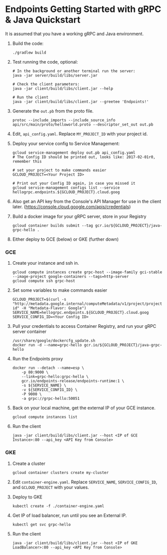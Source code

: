 # Endpoints Getting Started with gRPC & Java Quickstart

It is assumed that you have a working gRPC and Java environment.

1. Build the code:

    ```
    ./gradlew build
    ```

1. Test running the code, optional:

    ```
    # In the background or another terminal run the server:
    java -jar server/build/libs/server.jar

    # Check the client parameters:
    java -jar client/build/libs/client.jar --help

    # Run the client
    java -jar client/build/libs/client.jar --greetee 'Endpoints!'
    ```

1. Generate the `out.pb` from the proto file.

    ```
    protoc --include_imports --include_source_info api/src/main/proto/helloworld.proto --descriptor_set_out out.pb
    ```

1. Edit, `api_config.yaml`. Replace `MY_PROJECT_ID` with your project id.

1. Deploy your service config to Service Management:

    ```
    gcloud service-management deploy out.pb api_config.yaml
    # The Config ID should be printed out, looks like: 2017-02-01r0, remember this

    # set your project to make commands easier
    GCLOUD_PROJECT=<Your Project ID>

    # Print out your Config ID again, in case you missed it
    gcloud service-management configs list --service hellogrpc.endpoints.${GCLOUD_PROJECT}.cloud.goog
    ```

1. Also get an API key from the Console's API Manager for use in the client later. (https://console.cloud.google.com/apis/credentials)

1. Build a docker image for your gRPC server, store in your Registry

    ```
    gcloud container builds submit --tag gcr.io/${GCLOUD_PROJECT}/java-grpc-hello .
    ```

1. Either deploy to GCE (below) or GKE (further down)

### GCE

1. Create your instance and ssh in.

    ```
    gcloud compute instances create grpc-host --image-family gci-stable --image-project google-containers --tags=http-server
    gcloud compute ssh grpc-host
    ```

1. Set some variables to make commands easier

    ```
    GCLOUD_PROJECT=$(curl -s "http://metadata.google.internal/computeMetadata/v1/project/project-id" -H "Metadata-Flavor: Google")
    SERVICE_NAME=hellogrpc.endpoints.${GCLOUD_PROJECT}.cloud.goog
    SERVICE_CONFIG_ID=<Your Config ID>
    ```

1. Pull your credentials to access Container Registry, and run your gRPC server container

    ```
    /usr/share/google/dockercfg_update.sh
    docker run -d --name=grpc-hello gcr.io/${GCLOUD_PROJECT}/java-grpc-hello
    ```

1. Run the Endpoints proxy

    ```
    docker run --detach --name=esp \
        -p 80:9000 \
        --link=grpc-hello:grpc-hello \
        gcr.io/endpoints-release/endpoints-runtime:1 \
        -s ${SERVICE_NAME} \
        -v ${SERVICE_CONFIG_ID} \
        -P 9000 \
        -a grpc://grpc-hello:50051
    ```

1. Back on your local machine, get the external IP of your GCE instance.

    ```
    gcloud compute instances list
    ```

1. Run the client

    ```
    java -jar client/build/libs/client.jar --host <IP of GCE Instance>:80 --api_key <API Key from Console>
    ```

### GKE

1. Create a cluster

    ```
    gcloud container clusters create my-cluster
    ```

1. Edit `container-engine.yaml`. Replace `SERVICE_NAME`, `SERVICE_CONFIG_ID`, and `GCLOUD_PROJECT` with your values.

1. Deploy to GKE

    ```
    kubectl create -f ./container-engine.yaml
    ```

1. Get IP of load balancer, run until you see an External IP.

    ```
    kubectl get svc grpc-hello
    ```

1. Run the client

    ```
    java -jar client/build/libs/client.jar --host <IP of GKE LoadBalancer>:80 --api_key <API Key from Console>
    ```
